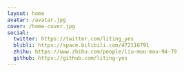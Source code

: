 ```yaml
--- 
layout: home
avatar: /avatar.jpg
cover: /home-cover.jpg
social:
  twitter: https://twitter.com/liting_yes
  blibli: https://space.bilibili.com/472116791
  zhihu: https://www.zhihu.com/people/liu-mou-mou-94-79
  github: https://github.com/liting-yes
---
```

